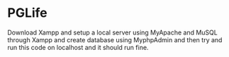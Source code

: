 # PGLife

Download Xampp and setup a local server using MyApache and MuSQL through Xampp and create database using MyphpAdmin and then try and run this code on localhost and it should run fine.
